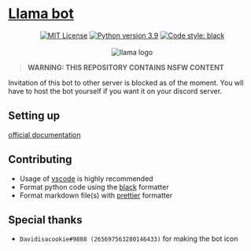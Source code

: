 # [Llama bot](https://github.com/developomp/llama-bot)

<div align="center">
   <a href="https://opensource.org/licenses/MIT"><img alt="MIT License" src="https://img.shields.io/github/license/llama-bot/llama-bot?style=flat-square" /></a>
   <a href="https://www.python.org/downloads/release/python-395"><img alt="Python version 3.9" src="https://img.shields.io/badge/python-3.9-blue?style=flat-square" /></a>
   <a href="https://github.com/psf/black"><img alt="Code style: black" src="https://img.shields.io/badge/code_style-black-000000.svg?style=flat-square"></a>
   <br />
   <br />
   <img alt="llama logo" src=".github/logo.png" />
</div>

> **WARNING: THIS REPOSITORY CONTAINS NSFW CONTENT**

Invitation of this bot to other server is blocked as of the moment. You wll have to host the bot yourself if you want it on your discord server.

## Setting up

[official documentation](https://llama-bot.github.io/llama-bot-docs)

## Contributing

- Usage of [vscode](https://code.visualstudio.com) is highly recommended
- Format python code using the [black](https://github.com/psf/black) formatter
- Format markdown file(s) with [prettier](https://prettier.io) formatter

## Special thanks

- `Davidisacookie#9888 (265697563280146433)` for making the bot icon
